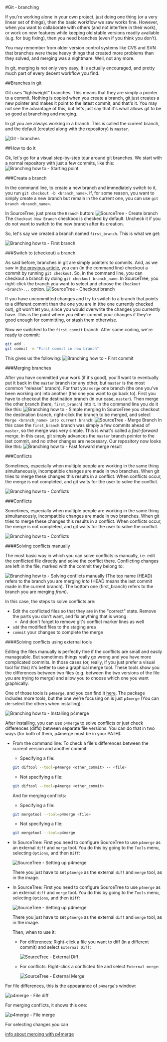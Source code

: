 #Git - branching

If you're working alone in your own project, just doing one thing (or a very
linear set of things), then the basic workflow we saw works fine.
However, when you want to collaborate with others (and not interfere in their
work), or work on new features while keeping old stable versions readily
available (e.g. for bug fixing), then you need branches (even if you think you
don't).

You may remember from older version control systems like CVS and SVN that
branches were these heavy things that created more problems than they solved,
and merging was a nightmare. Well, not any more.

In git, merging is not only very easy, it is actually encouraged, and pretty
much part of every decent workflow you find.

##Branches in git

Git uses "lightweight" branches. This means that they are simply a pointer to a
commit. Nothing is copied when you create a branch, git just creates a new
pointer and makes it point to the latest commit, and that's it. You may not see
the advantage of this, but let's just say that it's what allows git to
be so good at branching and merging.

In git you are always working in a branch. This is called the current branch,
and the default (created along with the repository) is `master`.

![Git - branches](img/branches.png)

##How to do it

Ok, let's go for a visual step-by-step tour around git branches.
We start with a normal repository with just a few commits, like this:
![Branching how to - Starting point](img/branching/base.png)

###Create a branch

In the command line, to create a new branch and immediately switch to it, you run `git checkout -b <branch_name>`.
If, for some reason, you want to simply create a new branch but remain in the
current one, you can use `git branch <branch_name>`.

In SourceTree, just press the `Branch` button:
![SourceTree - Create branch](img/sourcetree-createbranch.png)
The `Checkout New Branch` checkbox is checked by default. Uncheck it if you do
not want to switch to the new branch after its creation.

So, let's say we created a branch named `first_branch`. This is what we get:

![Branching how to - First branch](img/branching/first.png)

###Switch to (checkout) a branch

As said before, branches in git are simply pointers to commits. And, as we saw
in [the previous
article](https://sites.google.com/a/coolblue.nl/it-wiki/algemeen/version-control/git-an-introduction/1-git-basics#TOC-Checkout),
you can (in the command line) checkout a commit by running `git checkout`. So,
in the command line, you can checkout a branch by doing `git checkout branch_name`.
In SourceTree, you right-click the branch you want to select and choose the
`Checkout <branch>...` option.
![SourceTree - Checkout branch](img/sourcetree-checkoutbranch.png)

If you have uncommitted changes and try to switch to a branch that points to a
different commit than the one you are in (the one currently checked out), git
won't let you, since you would overwrite the changes you currently have. This is
the point where you either commit your changes if they're good enough for
committing, or
[stash](https://sites.google.com/a/coolblue.nl/it-wiki/algemeen/version-control/git-an-introduction/1-git-basics#TOC-Stashing) them otherwise.

Now we switched to the `first_commit` branch. After some coding, we're ready to
commit:
```bash
git add .
git commit -m "First commit in new branch"
```
This gives us the following:
![Branching how to - First commit](img/branching/first-commit.png)

###Merging branches

After you have committed your work (if it's good), you'll want to eventually put
it back in the `master` branch (or any other, but `master` is the most common
"release" branch).
For that you `merge` one branch (the one you've been working on) into another
(the one you want to go back to).
First you have to checkout the destination branch (in our case, `master`). Then
merge the other branch (here, `first_branch`) into it.
In the command line you do it like this:
![Branching how to - Simple merging](img/branching/merge-ff.png)
In SourceTree you checkout the destination branch, right-click the branch to be
merged, and select `Merge <branch_name> into current branch`:
![SourceTree - Merge Branch](img/sourcetree-mergebranch.png)
In this case the `first_branch` branch was simply a few commits ahead of
`master`, so the merge was very simple. This is what's called a *fast-forward*
merge. In this case, git simply advances the `master` branch pointer to the last
commit, and no other changes are necessary.
Our repository now looks like this:
![Branching how to - Fast forward merge
result](img/branching/merge-ff-result.png)
 
###Conflicts

Sometimes, especially when multiple people are working in the same thing
simultaneously, incompatible changes are made in two branches. When git tries to
merge these changes this results in a conflict. When conflicts occur, the merge
is not completed, and git waits for the user to solve the conflict.

![Branching how to - Conflicts](img/branching/conflicts.png)

###Conflicts

Sometimes, especially when multiple people are working in the same thing
simultaneously, incompatible changes are made in two branches. When git tries to
merge these changes this results in a conflict. When conflicts occur, the merge
is not completed, and git waits for the user to solve the conflict.

![Branching how to - Conflicts](img/branching/conflicts.png)

####Solving conflicts manually

The most basic way in which you can solve conflicts is manually, i.e. edit the
conflicted file directly and solve the conflict there. Conflicting changes are
left in the file, marked with the commit they belong to:

![Branching how to - Solving conflicts manually](img/branching/conflicts.png)
(The top name (HEAD) refers to the branch you are merging *into* (HEAD means the
last commit made in the current branch). The bottom one (first\_branch) refers to
the branch you are merging *from*).

In this case, the steps to solve conflicts are:
* Edit the conflicted files so that they are in the "correct" state. Remove the
  parts you don't want, and fix anything that is wrong.
    * And don't forget to remove git's conflict marker lines as well
* `add` the modified files to the staging area
* `commit` your changes to complete the merge

####Solving conflicts using external tools

Editing the files manually is perfectly fine if the conflicts are small and
easily manageable. But sometimes things really go wrong and you have more
complicated commits. In those cases (or, really, if you just prefer a visual
tool for this) it's better to use a graphical merge tool. These tools show you
the differences between two files (e.g. between the two versions of the file you
are trying to merge) and allow you to choose which one you want graphically.

One of those tools is `p4merge`, and you can find it [here](http://www.perforce.com/downloads/Perforce/20-User#10).
The package includes more tools, but the one we're focusing on is just
`p4merge` (You can de-select the others when installing):

![Branching how to - Installing p4merge](img/branching/p4merge-install.png)

After installing, you can use `p4merge` to solve conflicts or just check
differences (diffs) between separate file versions.
You can do that in two ways (for both of them, p4merge must be in your PATH):

* From the command line:
  To check a file's differences between the current version and another commit:
  * Specifying a file:
  ```bash
  git diftool --tool=p4merge <other_commit> -- <file>
  ```
  * Not specifying a file:
  ```bash
  git diftool --tool=p4merge <other_commit>
  ```

  And for merging conflicts:
  * Specifying a file:
  ```bash
  git mergetool --tool=p4merge <file>
  ```
  * Not specifying a file:
  ```bash
  git mergetool --tool=p4merge
  ```
* In SourceTree:
  First you need to configure SourceTree to use `p4merge` as an external `diff`
  and `merge` tool. You do this by going to the `Tools` menu, selecting
  `Options`, and then `Diff`:

  ![SourceTree - Setting up p4merge](img/branching/sourcetree-p4merge.png)

  There you just have to set `p4merge` as the external `diff` and `merge` tool,
  as in the image.

* In SourceTree:
  First you need to configure SourceTree to use `p4merge` as an external `diff`
  and `merge` tool. You do this by going to the `Tools` menu, selecting
  `Options`, and then `Diff`:

  ![SourceTree - Setting up p4merge](img/branching/sourcetree-p4merge.png)

  There you just have to set `p4merge` as the external `diff` and `merge` tool,
  as in the image.

  Then, when to use it:
  * For differences:
    Right-click a file you want to diff (in a different commit) and select
    `External Diff`:

    ![SourceTree - External Diff](img/branching/sourcetree-extdiff.png)

  * For conflicts:
    Right-click a conflicted file and select `External merge`:

    ![SourceTree - External Merge](img/branching/sourcetree-extmerge.png)

For file differences, this is the appearance of `p4merge`'s window:

![p4merge - File diff](img/branching/p4merge-diff.png)


For merging conflicts, it shows this one:

![p4merge - File merge](img/branching/p4merge-merge.png)

For selecting changes you can 

[info about merging with
p4merge](http://www.perforce.com/perforce/doc.current/manuals/p4v/merging_files.html)
